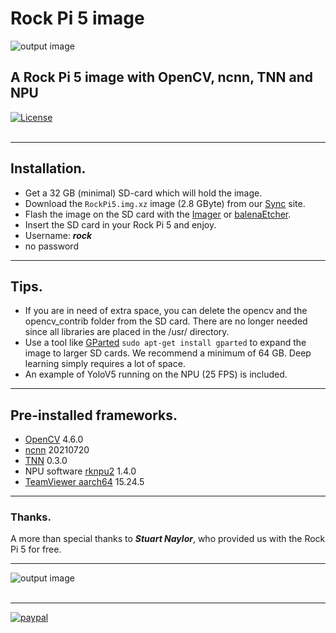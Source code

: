 # Rock Pi 5 image
![output image]( https://qengineering.eu/github/SDcard32GB_RockPi5_Large.webp)<br/>
## A Rock Pi 5 image with OpenCV, ncnn, TNN and NPU
[![License](https://img.shields.io/badge/License-BSD%203--Clause-blue.svg)](https://opensource.org/licenses/BSD-3-Clause)<br/><br/>

------------

## Installation.

- Get a 32 GB (minimal) SD-card which will hold the image. 
- Download the `RockPi5.img.xz` image (2.8 GByte) from our [Sync](https://ln5.sync.com/dl/b9c189080/csvcycve-qn6f2zt8-49z54nm6-m9gvzbf3) site. 
- Flash the image on the SD card with the [Imager](https://www.raspberrypi.org/software/) or [balenaEtcher](https://www.balena.io/etcher/).
- Insert the SD card in your Rock Pi 5 and enjoy.
- Username: ***rock***
- no password 

------------

## Tips.

* If you are in need of extra space, you can delete the opencv and the opencv_contrib folder from the SD card. There are no longer needed since all libraries are placed in the /usr/ directory.
* Use a tool like [GParted](https://gparted.org/) `sudo apt-get install gparted` to expand the image to larger SD cards. We recommend a minimum of 64 GB. Deep learning simply requires a lot of space.<br/>
* An example of YoloV5 running on the NPU (25 FPS) is included.

------------

## Pre-installed frameworks.

- [OpenCV](https://qengineering.eu/deep-learning-with-opencv-on-raspberry-pi-4.html) 4.6.0
- [ncnn](https://qengineering.eu/install-ncnn-on-raspberry-pi-4.html) 20210720
- [TNN](https://qengineering.eu/install-tnn-on-raspberry-pi-4.html) 0.3.0
- NPU software [rknpu2](https://github.com/rockchip-linux/rknpu2) 1.4.0
- [TeamViewer aarch64](https://www.teamviewer.com/en/download/linux/) 15.24.5

------------

### Thanks.
A more than special thanks to ***Stuart Naylor***, who provided us with the Rock Pi 5 for free.

------------

![output image]( https://qengineering.eu/github/RockPi5.webp )<br/><br/>

------------

[![paypal](https://qengineering.eu/images/TipJarSmall4.png)](https://www.paypal.com/cgi-bin/webscr?cmd=_s-xclick&hosted_button_id=CPZTM5BB3FCYL) 



